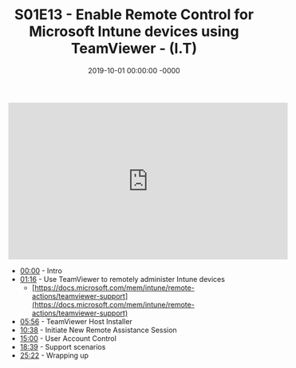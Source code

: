 ﻿---
layout: post
title: "S01E13 - Enable Remote Control for Microsoft Intune devices using TeamViewer - (I.T)"
date: 2019-10-01 00:00:00 -0000
categories:
---

<iframe loading="lazy" width="560" height="315" src="https://www.youtube.com/embed/u1vLxclnxsI" title="YouTube video player" frameborder="0" allow="accelerometer; autoplay; clipboard-write; encrypted-media; gyroscope; picture-in-picture" allowfullscreen></iframe>

 * [00:00](https://www.youtube.com/watch?v=u1vLxclnxsI&t=0s) - Intro
 * [01:16](https://www.youtube.com/watch?v=u1vLxclnxsI&t=76s) - Use TeamViewer to remotely administer Intune devices
   - [https://docs.microsoft.com/mem/intune/remote-actions/teamviewer-support](https://docs.microsoft.com/mem/intune/remote-actions/teamviewer-support)
 * [05:56](https://www.youtube.com/watch?v=u1vLxclnxsI&t=356s) - TeamViewer Host Installer
 * [10:38](https://www.youtube.com/watch?v=u1vLxclnxsI&t=638s) - Initiate New Remote Assistance Session
 * [15:00](https://www.youtube.com/watch?v=u1vLxclnxsI&t=900s) - User Account Control
 * [18:39](https://www.youtube.com/watch?v=u1vLxclnxsI&t=1119s) - Support scenarios
 * [25:22](https://www.youtube.com/watch?v=u1vLxclnxsI&t=1522s) - Wrapping up

